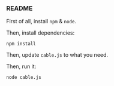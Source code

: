 ### README

First of all, install `npm` & `node`.

Then, install dependencies:

```
npm install
```

Then, update `cable.js` to what you need.

Then, run it:
```
node cable.js
```
